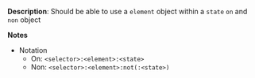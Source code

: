 __Description__: Should be able to use a `element` object within a `state` `on` and `non` object

__Notes__

+ Notation
    * On: `<selector>:<element>:<state>`
    * Non: `<selector>:<element>:not(:<state>)`